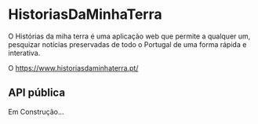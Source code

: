 # HistoriasDaMinhaTerra
O Histórias da miha terra é uma aplicação web que permite a qualquer um, pesquizar notícias preservadas de todo o Portugal de uma forma rápida e interativa.

O https://www.historiasdaminhaterra.pt/


## API pública
Em Construção... 
